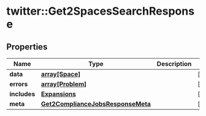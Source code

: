 # twitter::Get2SpacesSearchResponse


## Properties
Name | Type | Description | Notes
------------ | ------------- | ------------- | -------------
**data** | [**array[Space]**](Space.md) |  | [optional] 
**errors** | [**array[Problem]**](Problem.md) |  | [optional] 
**includes** | [**Expansions**](Expansions.md) |  | [optional] 
**meta** | [**Get2ComplianceJobsResponseMeta**](Get2ComplianceJobsResponse_meta.md) |  | [optional] 


